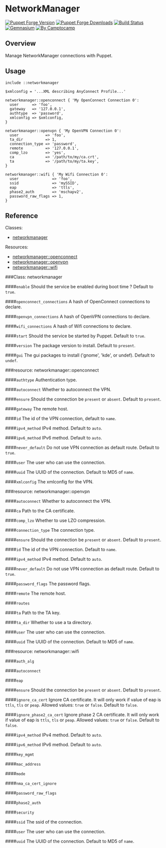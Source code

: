 NetworkManager
==============

[![Puppet Forge Version](http://img.shields.io/puppetforge/v/camptocamp/networkmanager.svg)](https://forge.puppetlabs.com/camptocamp/networkmanager)
[![Puppet Forge Downloads](http://img.shields.io/puppetforge/dt/camptocamp/networkmanager.svg)](https://forge.puppetlabs.com/camptocamp/networkmanager)
[![Build Status](https://img.shields.io/travis/camptocamp/puppet-networkmanager/master.svg)](https://travis-ci.org/camptocamp/puppet-networkmanager)
[![Gemnasium](https://img.shields.io/gemnasium/camptocamp/puppet-networkmanager.svg)](https://gemnasium.com/camptocamp/puppet-networkmanager)
[![By Camptocamp](https://img.shields.io/badge/by-camptocamp-fb7047.svg)](http://www.camptocamp.com)

Overview
--------

Manage NetworkManager connections with Puppet.

Usage
-----

```puppet
include ::networkmanager

$xmlconfig = '...XML describing AnyConnect Profile...'

networkmanager::openconnect { 'My OpenConnect Connection 0':
  user      => 'foo',
  gateway   => '127.0.0.1',
  authtype  => 'password',
  xmlconfig => $xmlconfig,
}

networkmanager::openvpn { 'My OpenVPN Connection 0':
  user            => 'foo',
  ta_dir          => 1,
  connection_type => 'password',
  remote          => '127.0.0.1',
  comp_lzo        => 'yes',
  ca              => '/path/to/my/ca.crt',
  ta              => '/path/to/my/ta.key',
}

networkmanager::wifi { 'My Wifi Connection 0':
  user               => 'foo',
  ssid               => 'mySSID',
  eap                => 'ttls',
  phase2_auth        => 'mschapv2',
  password_raw_flags => 1,
}
```

Reference
---------

Classes:

* [networkmanager](#class-networkmanager)

Resources:

* [networkmanager::openconnect](#resource-networkmanageropenconnect)
* [networkmanager::openvpn](#resource-networkmanageropenvpn)
* [networkmanager::wifi](#resource-networkmanagerwifi)

###Class: networkmanager

####`enable`
Should the service be enabled during boot time ? Default to `true`.

####`openconnect_connections`
A hash of OpenConnect connections to declare.

####`openvpn_connections`
A hash of OpenVPN connections to declare.

####`wifi_connections`
A hash of Wifi connections to declare.

####`start`
Should the service be started by Puppet. Default to `true`.

####`version`
The package version to install. Default to `present`.

####`gui`
The gui packages to install ('gnome', 'kde', or undef). Default to `undef`.

###resource: networkmanager::openconnect

####`authtype`
Authentication type.

####`autoconnect`
Whether to autoconnect the VPN.

####`ensure`
Should the connection be `present` or `absent`. Default to `present`.

####`gateway`
The remote host.

####`id`
The id of the VPN connection, default to `name`.

####`ipv4_method`
IPv4 method. Default to `auto`.

####`ipv6_method`
IPv6 method. Default to `auto`.

####`never_default`
Do not use VPN connection as default route. Default to `true`.

####`user`
The user who can use the connection.

####`uuid`
The UUID of the connection. Default to MD5 of `name`.

####`xmlconfig`
The xmlconfig for the VPN.

###resource: networkmanager::openvpn

####`autoconnect`
Whether to autoconnect the VPN.

####`ca`
Path to the CA certificate.

####`comp_lzo`
Whether to use LZO compression.

####`connection_type`
The connection type.

####`ensure`
Should the connection be `present` or `absent`. Default to `present`.

####`id`
The id of the VPN connection. Default to `name`.

####`ipv4_method`
IPv4 method. Default to `auto`.

####`never_default`
Do not use VPN connection as default route. Default to `true`.

####`password_flags`
The password flags.

####`remote`
The remote host.

####`routes`

####`ta`
Path to the TA key.

####`ta_dir`
Whether to use a ta directory.

####`user`
The user who can use the connection.

####`uuid`
The UUID of the connection. Default to MD5 of `name`.

###resource: networkmanager::wifi

####`auth_alg`

####`autoconnect`

####`eap`

####`ensure`
Should the connection be `present` or `absent`. Default to `present`.

####`ignore_ca_cert`
Ignore CA certificate. It will only work if value of eap is `ttls`, `tls` or `peap`. Allowed values: `true` or `false`. Default to `false`.

####`ignore_phase2_ca_cert`
Ignore phase 2 CA certificate. It will only work if value of eap is `ttls`, `tls` or `peap`. Allowed values: `true` or `false`. Default to `false`.

####`ipv4_method`
IPv4 method. Default to `auto`.

####`ipv6_method`
IPv6 method. Default to `auto`.

####`key_mgmt`

####`mac_address`

####`mode`

####`nma_ca_cert_ignore`

####`password_raw_flags`

####`phase2_auth`

####`security`

####`ssid`
The ssid of the connection.

####`user`
The user who can use the connection.

####`uuid`
The UUID of the connection. Default to MD5 of `name`.

